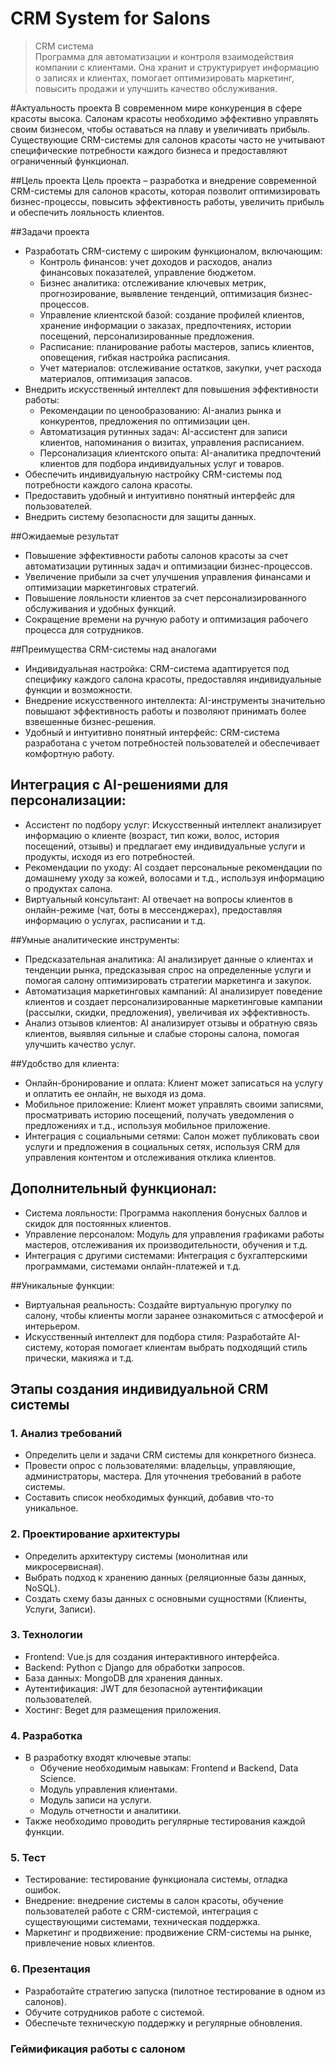 # CRM System for Salons
> CRM система  
> Программа для автоматизации и контроля взаимодействия компании с клиентами. Она хранит и структурирует информацию о записях и клиентах, помогает оптимизировать маркетинг, повысить продажи и улучшить качество обслуживания.

#Актуальность проекта
В современном мире конкуренция в сфере красоты высока. Салонам красоты необходимо эффективно управлять своим бизнесом, чтобы оставаться на плаву и увеличивать прибыль. Существующие CRM-системы для салонов красоты часто не учитывают специфические потребности каждого бизнеса и предоставляют ограниченный функционал. 

##Цель проекта
Цель проекта – разработка и внедрение современной CRM-системы для салонов красоты, которая позволит оптимизировать бизнес-процессы, повысить эффективность работы, увеличить прибыль и обеспечить лояльность клиентов.

##Задачи проекта
* Разработать CRM-систему с широким функционалом, включающим:
    * Контроль финансов: учет доходов и расходов, анализ финансовых показателей, управление бюджетом.
    * Бизнес аналитика: отслеживание ключевых метрик, прогнозирование, выявление тенденций, оптимизация бизнес-процессов.
    * Управление клиентской базой: создание профилей клиентов, хранение информации о заказах, предпочтениях, истории посещений, персонализированные предложения.
    * Расписание: планирование работы мастеров, запись клиентов, оповещения, гибкая настройка расписания.
    * Учет материалов: отслеживание остатков, закупки, учет расхода материалов, оптимизация запасов.
* Внедрить искусственный интеллект для повышения эффективности работы:
    * Рекомендации по ценообразованию: AI-анализ рынка и конкурентов, предложения по оптимизации цен.
    * Автоматизация рутинных задач: AI-ассистент для записи клиентов, напоминания о визитах, управления расписанием.
    * Персонализация клиентского опыта: AI-аналитика предпочтений клиентов для подбора индивидуальных услуг и товаров.
* Обеспечить индивидуальную настройку CRM-системы под потребности каждого салона красоты.
* Предоставить удобный и интуитивно понятный интерфейс для пользователей.
* Внедрить систему безопасности для защиты данных.

##Ожидаемые результат
* Повышение эффективности работы салонов красоты за счет автоматизации рутинных задач и оптимизации бизнес-процессов.
* Увеличение прибыли за счет улучшения управления финансами и оптимизации маркетинговых стратегий.
* Повышение лояльности клиентов за счет персонализированного обслуживания и удобных функций.
* Сокращение времени на ручную работу и оптимизация рабочего процесса для сотрудников.

##Преимущества CRM-системы над аналогами
* Индивидуальная настройка: CRM-система адаптируется под специфику каждого салона красоты, предоставляя индивидуальные функции и возможности.
* Внедрение искусственного интеллекта: AI-инструменты значительно повышают эффективность работы и позволяют принимать более взвешенные бизнес-решения.
* Удобный и интуитивно понятный интерфейс: CRM-система разработана с учетом потребностей пользователей и обеспечивает комфортную работу.

## Интеграция с AI-решениями для персонализации:
* Ассистент по подбору услуг: Искусственный интеллект анализирует информацию о клиенте (возраст, тип кожи, волос, история посещений, отзывы) и предлагает ему индивидуальные услуги и продукты, исходя из его потребностей.
* Рекомендации по уходу: AI создает персональные рекомендации по домашнему уходу за кожей, волосами и т.д., используя информацию о продуктах салона.
* Виртуальный консультант: AI отвечает на вопросы клиентов в онлайн-режиме (чат, боты в мессенджерах), предоставляя информацию о услугах, расписании и т.д.

##Умные аналитические инструменты:
* Предсказательная аналитика: AI анализирует данные о клиентах и тенденции рынка, предсказывая спрос на определенные услуги и помогая салону оптимизировать стратегии маркетинга и закупок.
* Автоматизация маркетинговых кампаний: AI анализирует поведение клиентов и создает персонализированные маркетинговые кампании (рассылки, скидки, предложения), увеличивая их эффективность.
* Анализ отзывов клиентов: AI анализирует отзывы и обратную связь клиентов, выявляя сильные и слабые стороны салона, помогая улучшить качество услуг.

 ##Удобство для клиента:
* Онлайн-бронирование и оплата: Клиент может записаться на услугу и оплатить ее онлайн, не выходя из дома.
* Мобильное приложение: Клиент может управлять своими записями, просматривать историю посещений, получать уведомления о предложениях и т.д., используя мобильное приложение.
* Интеграция с социальными сетями: Салон может публиковать свои услуги и предложения в социальных сетях, используя CRM для управления контентом и отслеживания отклика клиентов.

## Дополнительный функционал:
* Система лояльности: Программа накопления бонусных баллов и скидок для постоянных клиентов.
* Управление персоналом: Модуль для управления графиками работы мастеров, отслеживания их производительности, обучения и т.д.
* Интеграция с другими системами: Интеграция с бухгалтерскими программами, системами онлайн-платежей и т.д.

##Уникальные функции:
* Виртуальная реальность: Создайте виртуальную прогулку по салону, чтобы клиенты могли заранее ознакомиться с атмосферой и интерьером.
* Искусственный интеллект для подбора стиля: Разработайте AI-систему, которая помогает клиентам выбрать подходящий стиль прически, макияжа и т.д.

## Этапы создания индивидуальной CRM системы
### 1. Анализ требований
- Определить цели и задачи CRM системы для конкретного бизнеса.
- Провести опрос с пользователями: владельцы, управляющие, администраторы, мастера. Для уточнения требований в работе системы.
- Составить список необходимых функций, добавив что-то уникальное.

### 2. Проектирование архитектуры
- Определить архитектуру системы (монолитная или микросервисная).
- Выбрать подход к хранению данных (реляционные базы данных, NoSQL).
- Создать схему базы данных с основными сущностями (Клиенты, Услуги, Записи).


### 3. Технологии
- Frontend:  Vue.js для создания интерактивного интерфейса.
- Backend:  Python с Django для обработки запросов.
- База данных:  MongoDB для хранения данных.
- Аутентификация: JWT  для безопасной аутентификации пользователей.
- Хостинг: Beget для размещения приложения.

### 4. Разработка
- В разработку входят ключевые этапы:
  -  Обучение необходимым навыкам: Frontend и Backend, Data Science.
  - Модуль управления клиентами.
  - Модуль записи на услуги.
  - Модуль отчетности и аналитики.
- Также необходимо проводить регулярные тестирования каждой функции.

### 5. Тест
* Тестирование: тестирование функционала системы, отладка ошибок.
* Внедрение: внедрение системы в салон красоты, обучение пользователей работе с CRM-системой, интеграция с существующими системами, техническая поддержка.
* Маркетинг и продвижение: продвижение CRM-системы на рынке, привлечение новых клиентов.

### 6. Презентация
- Разработайте стратегию запуска (пилотное тестирование в одном из салонов).
- Обучите сотрудников работе с системой.
- Обеспечьте техническую поддержку и регулярные обновления.




### Геймификация работы с салоном
